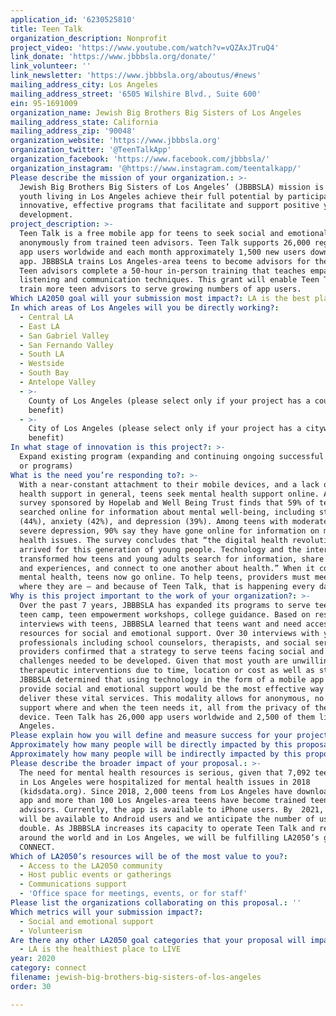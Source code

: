 ```yaml
---
application_id: '6230525810'
title: Teen Talk
organization_description: Nonprofit
project_video: 'https://www.youtube.com/watch?v=vQZAxJTruQ4'
link_donate: 'https://www.jbbbsla.org/donate/'
link_volunteer: ''
link_newsletter: 'https://www.jbbbsla.org/aboutus/#news'
mailing_address_city: Los Angeles
mailing_address_street: '6505 Wilshire Blvd., Suite 600'
ein: 95-1691009
organization_name: Jewish Big Brothers Big Sisters of Los Angeles
mailing_address_state: California
mailing_address_zip: '90048'
organization_website: 'https://www.jbbbsla.org'
organization_twitter: '@TeenTalkApp'
organization_facebook: 'https://www.facebook.com/jbbbsla/'
organization_instagram: '@https://www.instagram.com/teentalkapp/'
Please describe the mission of your organization.: >-
  Jewish Big Brothers Big Sisters of Los Angeles’ (JBBBSLA) mission is to help
  youth living in Los Angeles achieve their full potential by participating in
  innovative, effective programs that facilitate and support positive youth
  development.
project_description: >-
  Teen Talk is a free mobile app for teens to seek social and emotional support
  anonymously from trained teen advisors. Teen Talk supports 26,000 registered
  app users worldwide and each month approximately 1,500 new users download the
  app. JBBBSLA trains Los Angeles-area teens to become advisors for the app.
  Teen advisors complete a 50-hour in-person training that teaches empathetic
  listening and communication techniques. This grant will enable Teen Talk to
  train more teen advisors to serve growing numbers of app users.
Which LA2050 goal will your submission most impact?: LA is the best place to CONNECT
In which areas of Los Angeles will you be directly working?:
  - Central LA
  - East LA
  - San Gabriel Valley
  - San Fernando Valley
  - South LA
  - Westside
  - South Bay
  - Antelope Valley
  - >-
    County of Los Angeles (please select only if your project has a countywide
    benefit)
  - >-
    City of Los Angeles (please select only if your project has a citywide
    benefit)
In what stage of innovation is this project?: >-
  Expand existing program (expanding and continuing ongoing successful projects
  or programs)
What is the need you’re responding to?: >-
  With a near-constant attachment to their mobile devices, and a lack of mental
  health support in general, teens seek mental health support online. A national
  survey sponsored by Hopelab and Well Being Trust finds that 59% of teens have
  searched online for information about mental well-being, including stress
  (44%), anxiety (42%), and depression (39%). Among teens with moderate to
  severe depression, 90% say they have gone online for information on mental
  health issues. The survey concludes that “the digital health revolution has
  arrived for this generation of young people. Technology and the internet have
  transformed how teens and young adults search for information, share stories
  and experiences, and connect to one another about health.” When it comes to
  mental health, teens now go online. To help teens, providers must meet them
  where they are – and because of Teen Talk, that is happening every day.
Why is this project important to the work of your organization?: >-
  Over the past 7 years, JBBBSLA has expanded its programs to serve teens (i.e.,
  teen camp, teen empowerment workshops, college guidance. Based on research and
  interviews with teens, JBBBSLA learned that teens want and need accessible
  resources for social and emotional support. Over 30 interviews with youth
  professionals including school counselors, therapists, and social service
  providers confirmed that a strategy to serve teens facing social and emotional
  challenges needed to be developed. Given that most youth are unwilling to seek
  therapeutic interventions due to time, location or cost as well as stigma,
  JBBBSLA determined that using technology in the form of a mobile app to
  provide social and emotional support would be the most effective way to
  deliver these vital services. This modality allows for anonymous, no cost,
  support where and when the teen needs it, all from the privacy of their mobile
  device. Teen Talk has 26,000 app users worldwide and 2,500 of them live in Los
  Angeles. 
Please explain how you will define and measure success for your project.: "The teen advisor training prepares teens to respond to their peers on the app, yet the larger goal is to develop a community of teens in Los Angeles that will recreate this supportive community in real life in Los Angeles. In order to track Teen Talk’s success towards this goal, it is necessary to track both the app user experience and the teen advisor experience. Three evaluation methods are being used: 1) In-app technology allowing a “thumbs up or thumbs down” rating of the service by the app user; 2) Monitoring the analytics derived from user engagement; and 3) Outside program evaluator  will report on the experience, impact, and outcomes of the app users, teen advisors, and supervisors.  JBBBSLA’s vision: 1) Hundreds of Los Angeles teens are trained to become teen advisors. The teen advisors report great satisfaction helping other teens in need of social and emotional support and additionally, they experience increased involvement in their own communities. 2) Tens of thousands of teens in need have access to social and emotional support from peers who can relate to them. Teen Talk is a vital resource to help teens understand and address issues in their lives. \n\nIn order to achieve this vision, JBBBSLA needs funding to:\n•\tIncrease recruitment efforts to identify potential teen advisors in Los Angeles.\n•\tOffer additional training cohorts to accommodate greater numbers of teens in training program. \n•\tIncrease staffing to support increased training and support of teen advisors. \n"
Approximately how many people will be directly impacted by this proposal?: '52240'
Approximately how many people will be indirectly impacted by this proposal?: '208960'
Please describe the broader impact of your proposal.: >-
  The need for mental health resources is serious, given that 7,092 teens living
  in Los Angeles were hospitalized for mental health issues in 2018
  (kidsdata.org). Since 2018, 2,000 teens from Los Angeles have downloaded the
  app and more than 100 Los Angeles-area teens have become trained teen
  advisors. Currently, the app is available to iPhone users. By  2021, the app
  will be available to Android users and we anticipate the number of users to
  double. As JBBBSLA increases its capacity to operate Teen Talk and reach teens
  around the world and in Los Angeles, we will be fulfilling LA2050’s goal to
  CONNECT. 
Which of LA2050’s resources will be of the most value to you?:
  - Access to the LA2050 community
  - Host public events or gatherings
  - Communications support
  - 'Office space for meetings, events, or for staff'
Please list the organizations collaborating on this proposal.: ''
Which metrics will your submission impact?:
  - Social and emotional support
  - Volunteerism
Are there any other LA2050 goal categories that your proposal will impact?:
  - LA is the healthiest place to LIVE
year: 2020
category: connect
filename: jewish-big-brothers-big-sisters-of-los-angeles
order: 30

---
```

